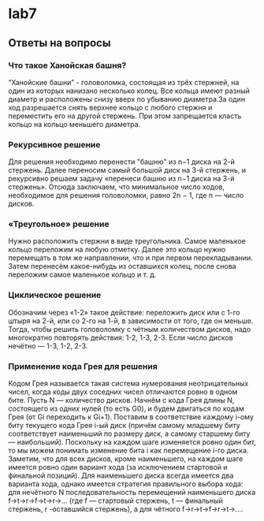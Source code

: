 # lab7

## Ответы на вопросы
### Что такое Ханойская башня?
“Ханойские башни” - головоломка, состоящая из трёх стержней, на один из которых нанизано несколько колец. 
Все кольца имеют разный диаметр и расположены снизу вверх по убыванию диаметра.За один ход разрешается снять 
верхнее кольцо с любого стержня и переместить его на другой стержень. При этом запрещается класть кольцо на 
кольцо меньшего диаметра.
### Рекурсивное решение
Для решения необходимо перенести "башню" из n−1 диска на 2-й стержень. Далее переносим самый большой диск на 3-й стержень, 
и рекурсивно решаем задачу «перенеси башню из n−1 диска на 3-й стержень». Отсюда заключаем, что минимальное число ходов, 
необходимое для решения головоломки, равно 2n − 1, где n — число дисков.
### «Треугольное» решение
Нужно расположить стержни в виде треугольника. Самое маленькое кольцо переложим на любую отметку. Далее это кольцо нужно 
перемещать в том же направлении, что и при первом перекладывании. Затем перенесём какое-нибудь из оставшихся 
колец, после снова переложим самое маленькое кольцо и т. д.
### Циклическое решение
Обозначим через «1-2» такое действие: переложить диск или с 1-го штыря на 2-й, или со 2-го на 1-й, в зависимости от того, 
где он меньше. Тогда, чтобы решить головоломку с чётным количеством дисков, надо многократно повторять действия:
 1-2, 1-3, 2-3. Если число дисков нечётно — 1-3, 1-2, 2-3.
### Применение кода Грея для решения
Кодом Грея называется такая система нумерования неотрицательных чисел, когда коды двух соседних чисел отличаются ровно в 
одном бите. 
Пусть N — количество дисков. Начнём с кода Грея длины N, состоящего из одних нулей (то есть G0), и будем 
двигаться по кодам Грея (от Gi переходить к Gi+1). Поставим в соответствие каждому i-ому биту текущего кода Грея i-ый 
диск (причём самому младшему биту соответствует наименьший по размеру диск, а самому старшему биту — наибольший). 
Поскольку на каждом шаге изменяется ровно один бит, то мы можем понимать изменение бита i как перемещение i-го диска. 
Заметим, что для всех дисков, кроме наименьшего, на каждом шаге имеется ровно один вариант хода (за исключением стартовой 
и финальной позиций). Для наименьшего диска всегда имеется два варианта хода, однако имеется стратегия правильного выбора 
хода: для нечётного N последовательность перемещений наименьшего 
диска f→t→r→f→t→r→… (где f — стартовый стержень, t — финальный стержень, r -оставшийся стержень), а для чётного f→r→t→f→r→t→….